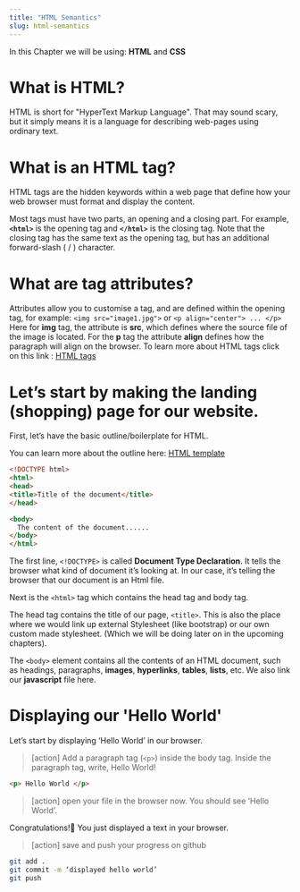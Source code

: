 ```yaml
---
title: "HTML Semantics"
slug: html-semantics
---
```



In this Chapter we will be using:
	**HTML** and **CSS**

# What is HTML?

HTML is short for "HyperText Markup Language". That may sound scary, but it simply means it is a language for describing web-pages using ordinary text.

# What is an HTML tag? 

HTML tags are the hidden keywords within a web page that define how your web browser must format and display the content.

Most tags must have two parts, an opening and a closing part. For example, **```<html>```** is the opening tag and **```</html>```** is the closing tag. Note that the closing tag has the same text as the opening tag, but has an additional forward-slash ( / ) character.

# What are tag attributes?

Attributes allow you to customise a tag, and are defined within the opening tag, for example:
```<img src="image1.jpg">``` or ```<p align="center"> ... </p>```
Here for **img** tag, the attribute is **src**, which defines where the source file of the image is located. 
For the **p** tag the attribute **align** defines how the paragraph will align on the browser.
To learn more about HTML tags click on this link : [HTML tags](http://www.simplehtmlguide.com/whatishtml.php)


# Let’s start by making the landing (shopping) page for our website.

First, let’s have the basic outline/boilerplate for HTML. 

You can learn more about the outline here: [HTML template](https://www.sitepoint.com/a-basic-html5-template/)

```html
<!DOCTYPE html>
<html>
<head>
<title>Title of the document</title>
</head>

<body>
  The content of the document......
</body>
</html>
```

The first line, ```<!DOCTYPE>``` is called **Document Type Declaration**. It tells the browser what kind of document it’s looking at. In our case, it’s telling the browser that our document is an Html file. 

Next is the ```<html>``` tag which contains the head tag and body tag. 

The head tag contains the title of our page, ```<title>```. This is also the place where we would link up external Stylesheet (like bootstrap) or our own custom made stylesheet. (Which we will be doing later on in the upcoming chapters).

The ```<body>``` element contains all the contents of an HTML document, such as headings, paragraphs, **images**, **hyperlinks**, **tables**, **lists**, etc. We also link our **javascript** file here. 

# Displaying our 'Hello World'

Let’s start by displaying ‘Hello World’ in our browser.

> [action] Add a paragraph tag (```<p>```) inside the body tag. Inside the paragraph tag, write, Hello World!

```html
<p> Hello World </p>
 ```

> [action] open your file in the browser now.
You should see ‘Hello World’.

Congratulations!🎉 You just displayed a text in your browser. 

> [action] save and push your progress on github
```bash
git add .
git commit -m ‘displayed hello world’
git push
```